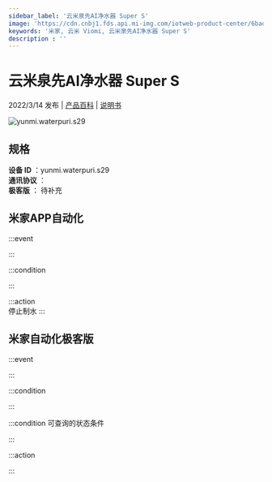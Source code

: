 ```yaml
---
sidebar_label: '云米泉先AI净水器 Super S'
image: 'https://cdn.cnbj1.fds.api.mi-img.com/iotweb-product-center/6bad71c3e78790c7af27b6c7348b9195_1646030082379.png?GalaxyAccessKeyId=AKVGLQWBOVIRQ3XLEW&Expires=9223372036854775807&Signature=xKq/b0MYWCHfX0feWRAAlzmyuTk='
keywords: '米家, 云米 Viomi, 云米泉先AI净水器 Super S'
description : ''
---
```

# 云米泉先AI净水器 Super S

2022/3/14 发布 | [产品百科](https://home.mi.com/webapp/content/baike/product/index.html?model=yunmi.waterpuri.s29/) | [说明书](https://home.mi.com/views/introduction.html?model=yunmi.waterpuri.s29&region=cn)

![yunmi.waterpuri.s29](https://cdn.cnbj1.fds.api.mi-img.com/iotweb-product-center/6bad71c3e78790c7af27b6c7348b9195_1646030082379.png?GalaxyAccessKeyId=AKVGLQWBOVIRQ3XLEW&Expires=9223372036854775807&Signature=xKq/b0MYWCHfX0feWRAAlzmyuTk=)

## 规格  
> 
**设备 ID** ：yunmi.waterpuri.s29  
**通讯协议** ：  
**极客版**  ： 待补充 


## 米家APP自动化  

:::event  

:::

:::condition  

:::

:::action   
停止制水
:::

## 米家自动化极客版  

:::event  

:::

:::condition  

:::

:::condition 可查询的状态条件  

:::

:::action  

:::

        
